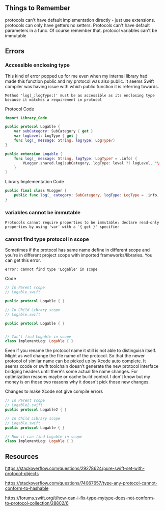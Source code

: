 


## Things to Remember

protocols can't have default implementation directly - just use extensions.
protocols can only have getters no setters.
Protocols can't have default parameters in a func. Of course remember that.
protocol variables can't be immutable

## Errors


### Accessible enclosing type 

This kind of error popped up for me even when my internal library had made this function public and my protocol was also public.
It seems Swift compiler was having issue with which public function it is referring towards.


```log
Method 'log(_:logType:)' must be as accessible as its enclosing type because it matches a requirement in protocol
```

Protocol Code
```swift
import Library_Code

public protocol Logable {
    var subCategory: SubCategory { get }
    var logLevel: LogType { get }
    func log(_ message: String, logType: LogType?)
}

public extension Logable {
    func log(_ message: String, logType: LogType? = .info) {
        VLogger.shared.log(subCategory, logType: level ?? logLevel, "\(message)")
    }
}
```


Library Implementation Code

```swift
public final class VLogger {
	public func log(_ category: SubCategory, logType: LogType = .info, _ message: String) { }
}
```



### variables cannot be immutable

```error
Protocols cannot require properties to be immutable; declare read-only properties by using 'var' with a '{ get }' specifier
```

### cannot find type protocol in scope

Sometimes if the protocol has same name define in different scope and you're in different project scope with imported frameworks/libraries. You can get this error. 

```error
error: cannot find type 'Logable' in scope
```

Code 
```swift
// In Parent scope
// Logable.swift

public protocol Logable { }
```

```swift
// In Child Library scope
// Logable.swift

public protocol Logable { }


// Can't find Logable in scope
class ImplementLog: Logable { } 
```


Even if you rename the protocol name it still is not able to distinguish itself. Might as well change the file name of the protocol. So that the newer protocol of similar name can be picked up by Xcode auto complete. It seems xcode or swift toolchain doesn't generate the new protocol interface bridging headers until there's some actual file name changes. For optimization reasons maybe or cache build control. I don't know but my money is on those two reasons why it doesn't pick those new changes.

Changes to make Xcode not give compile errors
```swift
// In Parent scope
// Logable2.swift
public protocol Logable2 { }
```

```swift
// In Child Library scope
// Logable.swift
public protocol Logable { }

// Now it can find Logable in scope
class ImplementLog: Logable { } 
```



## Resources

https://stackoverflow.com/questions/29278624/pure-swift-set-with-protocol-objects


https://stackoverflow.com/questions/74067657/type-any-protocol-cannot-conform-to-hashable

https://forums.swift.org/t/how-can-i-fix-type-mytype-does-not-conform-to-protocol-collection/28802/6